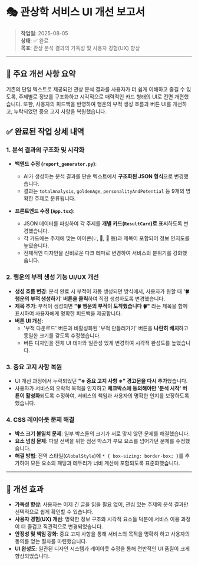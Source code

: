 # 🎭 관상학 서비스 UI 개선 보고서

> **작업일**: 2025-08-05  
> **상태**: ✅ 완료  
> **목표**: 관상 분석 결과의 가독성 및 사용자 경험(UX) 향상

---

## 🎯 주요 개선 사항 요약

기존의 단일 텍스트로 제공되던 관상 분석 결과를 사용자가 더 쉽게 이해하고 즐길 수 있도록, 주제별로 정보를 구조화하고 시각적으로 매력적인 카드 형태의 UI로 전면 개편했습니다. 또한, 사용자의 피드백을 반영하여 행운의 부적 생성 흐름과 버튼 UI를 개선하고, 누락되었던 중요 고지 사항을 복원했습니다.

## ✅ 완료된 작업 상세 내역

### 1. 분석 결과의 구조화 및 시각화

-   **백엔드 수정 (`report_generator.py`)**:
    -   AI가 생성하는 분석 결과를 단순 텍스트에서 **구조화된 JSON 형식**으로 변경했습니다.
    -   결과는 `totalAnalysis`, `goldenAge`, `personalityAndPotential` 등 9개의 명확한 주제로 분류됩니다.

-   **프론트엔드 수정 (`App.tsx`)**:
    -   JSON 데이터를 파싱하여 각 주제를 **개별 카드(`ResultCard`)로 표시**하도록 변경했습니다.
    -   각 카드에는 주제에 맞는 아이콘(💡, 🌟, 👤 등)과 제목이 포함되어 정보 인지도를 높였습니다.
    -   전체적인 디자인을 신비로운 다크 테마로 변경하여 서비스의 분위기를 강화했습니다.

### 2. 행운의 부적 생성 기능 UI/UX 개선

-   **생성 흐름 변경**: 분석 완료 시 부적이 자동 생성되던 방식에서, 사용자가 원할 때 **'🍀 행운의 부적 생성하기' 버튼을 클릭**하여 직접 생성하도록 변경했습니다.
-   **제목 추가**: 부적이 생성되면 **"🍀 행운의 부적이 도착했습니다 🍀"** 라는 제목을 함께 표시하여 사용자에게 명확한 피드백을 제공합니다.
-   **버튼 UI 개선**:
    -   '부적 다운로드' 버튼과 비활성화된 '부적 만들러가기' 버튼을 **나란히 배치**하고 동일한 크기를 갖도록 수정했습니다.
    -   버튼 디자인을 전체 UI 테마와 일관성 있게 변경하여 시각적 완성도를 높였습니다.

### 3. 중요 고지 사항 복원

-   UI 개선 과정에서 누락되었던 **"※ 중요 고지 사항 ※" 경고문을 다시 추가**했습니다.
-   사용자가 서비스의 오락적 목적을 인지하고 **체크박스에 동의해야만 '분석 시작' 버튼이 활성화**되도록 수정하여, 서비스의 책임과 사용자의 명확한 인지를 보장하도록 했습니다.

### 4. CSS 레이아웃 문제 해결

-   **박스 크기 불일치 문제**: 일부 박스들의 크기가 서로 맞지 않던 문제를 해결했습니다.
-   **요소 넘침 문제**: 파일 선택을 위한 점선 박스가 부모 요소를 넘어가던 문제를 수정했습니다.
-   **해결 방법**: 전역 스타일(`GlobalStyle`)에 `* { box-sizing: border-box; }`를 추가하여 모든 요소의 패딩과 테두리가 너비 계산에 포함되도록 표준화했습니다.

---

## 🎊 개선 효과

-   **가독성 향상**: 사용자는 이제 긴 글을 읽을 필요 없이, 관심 있는 주제의 분석 결과만 선택적으로 쉽게 확인할 수 있습니다.
-   **사용자 경험(UX) 개선**: 명확한 정보 구조와 시각적 요소들 덕분에 서비스 이용 과정이 더 즐겁고 직관적으로 변경되었습니다.
-   **안정성 및 책임 강화**: 중요 고지 사항을 통해 서비스의 목적을 명확히 하고 사용자의 동의를 얻는 절차를 마련했습니다.
-   **UI 완성도**: 일관된 디자인 시스템과 레이아웃 수정을 통해 전반적인 UI 품질이 크게 향상되었습니다.
